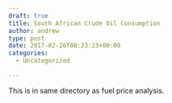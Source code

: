 ```yaml
---
draft: true
title: South African Crude Oil Consumption
author: andrew
type: post
date: 2017-02-26T08:23:23+00:00
categories:
  - Uncategorized

---
```

This is in same directory as fuel price analysis.
